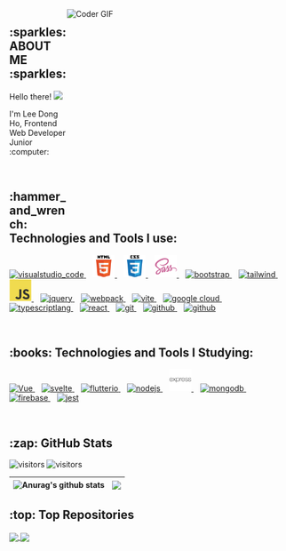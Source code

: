 <img align="right" class="robot" src="https://user-images.githubusercontent.com/95972251/180693173-4c987bcd-43a0-4c5c-beac-a05d5e396b91.gif" alt="Coder GIF" width="400" height="400">

<h2>:sparkles: ABOUT ME :sparkles:</h2>
<p>Hello there! <img src="https://user-images.githubusercontent.com/42378118/110234147-e3259600-7f4e-11eb-95be-0c4047144dea.gif" width="30"></p>
<p>I'm Lee Dong Ho, Frontend Web Developer Junior :computer:</p><br>

<h2 align="left">:hammer_and_wrench: Technologies and Tools I use:</h2>
<p>
<a href="https://code.visualstudio.com/" target="_blank"> 
 <img src="https://upload.vectorlogo.zone/logos/visualstudio_code/images/a4381320-f83c-4a29-9db3-b241c1d096b1.svg" alt="visualstudio_code" width="40" height="40"/> </a>
 &nbsp;&nbsp;
 <a href="https://www.w3.org/html/" target="_blank"> 
  <img src="https://raw.githubusercontent.com/devicons/devicon/master/icons/html5/html5-original-wordmark.svg" alt="html5" width="40" height="40"/> 
 </a>
 &nbsp;&nbsp;
 <a href="https://www.w3schools.com/css/" target="_blank"> 
  <img src="https://raw.githubusercontent.com/devicons/devicon/master/icons/css3/css3-original-wordmark.svg" alt="css3" width="40" height="40"/> 
 </a>
 &nbsp;&nbsp;
 <a href="https://sass-lang.com" target="_blank"> 
  <img src="https://raw.githubusercontent.com/devicons/devicon/master/icons/sass/sass-original.svg" alt="sass" width="40" height="40"/> 
 </a>
 &nbsp;&nbsp;
 <a href="https://getbootstrap.com/" target="_blank"> 
  <img src="https://upload.vectorlogo.zone/logos/getbootstrap/images/987f8f6c-263a-47b1-a85d-853cfca215d9.svg" alt="bootstrap" width="40" height="40"/> 
 </a>
 &nbsp;&nbsp;
 <a href="https://tailwindcss.com/" target="_blank"> 
  <img src="https://www.vectorlogo.zone/logos/tailwindcss/tailwindcss-icon.svg" alt="tailwind" width="40" height="40"/> 
 </a>
 &nbsp;&nbsp;
 <a href="https://developer.mozilla.org/en-US/docs/Web/JavaScript" target="_blank"> 
  <img src="https://raw.githubusercontent.com/devicons/devicon/master/icons/javascript/javascript-original.svg" alt="javascript" width="40" height="40"/> 
 </a>
 &nbsp;&nbsp;
 <a href="https://jquery.com/" target="_blank"> 
  <img src="https://www.vectorlogo.zone/logos/jquery/jquery-icon.svg" alt="jquery" width="40" height="40"/> 
 </a>
 &nbsp;&nbsp;
 <a href="https://webpack.js.org/" target="_blank"> 
  <img src="https://www.vectorlogo.zone/logos/js_webpack/js_webpack-icon.svg" alt="webpack" width="40" height="40"/> 
 </a>
 &nbsp;&nbsp;
 <a href="https://vitejs.dev/" target="_blank">
  <img src="https://vitejs.dev/logo.svg" alt="vite" width="40" height="40"/> 
 </a>
 &nbsp;&nbsp;
  <a href="https://cloud.google.com/" target="_blank"> 
   <img src="https://www.vectorlogo.zone/logos/google_cloud/google_cloud-icon.svg" alt="google cloud" width="40" height="40"/> 
 </a>
 &nbsp;&nbsp;
 <a href="https://www.typescriptlang.org/" target="_blank"> 
  <img src="https://www.vectorlogo.zone/logos/typescriptlang/typescriptlang-icon.svg" alt="typescriptlang" width="40" height="40"/> 
 </a>
 &nbsp;&nbsp;
 <a href="https://reactjs.org/" target="_blank"> 
  <img src="https://www.vectorlogo.zone/logos/reactjs/reactjs-icon.svg" alt="react" width="40" height="40"/> 
 </a>
 &nbsp;&nbsp;
 <a href="https://git-scm.com/" target="_blank"> 
  <img src="https://www.vectorlogo.zone/logos/git-scm/git-scm-icon.svg" alt="git" width="40" height="40"/> 
 </a>
 &nbsp;&nbsp;
 <a href="https://github.com/" target="_blank">
  <img src="https://upload.vectorlogo.zone/logos/github/images/47bfd2d4-712f-4dee-9315-f99c611b7598.svg" alt="github" title="github" width="40" height="40" />
 </a>
 &nbsp;&nbsp;
 <a href="https://yarnpkg.com/" target="_blank">
  <img src="https://www.vectorlogo.zone/logos/yarnpkg/yarnpkg-icon.svg" alt="github" title="yarn" width="40" height="40" />
 </a>
</p><br>

<h2 align="left">:books: Technologies and Tools I Studying:</h2>
<p>
 <a href="https://kr.vuejs.org/v2/guide/index.html" target="_blank"> 
  <img src="https://www.vectorlogo.zone/logos/vuejs/vuejs-icon.svg" alt="Vue" width="40" height="40"/> 
 </a>
 &nbsp;&nbsp;
 <a href="https://svelte.dev/" target="_blank"> 
  <img src="https://upload.wikimedia.org/wikipedia/commons/1/1b/Svelte_Logo.svg" alt="svelte" width="40" height="40"/> 
 </a>
 &nbsp;&nbsp;
 <a href="https://flutter.dev/" target="_blank"> 
  <img src="https://www.vectorlogo.zone/logos/flutterio/flutterio-icon.svg" alt="flutterio" width="40" height="40"/> 
 </a>
 &nbsp;&nbsp;
 <a href="https://nodejs.org" target="_blank"> 
  <img src="https://www.vectorlogo.zone/logos/nodejs/nodejs-icon.svg" alt="nodejs" width="40" height="40"/> 
 </a>
 &nbsp;&nbsp;
 <a href="https://expressjs.com" target="_blank"> 
  <img src="https://raw.githubusercontent.com/devicons/devicon/master/icons/express/express-original-wordmark.svg" alt="express" width="40" height="40"/> 
 </a>
 &nbsp;&nbsp;
 <a href="https://www.mongodb.com/" target="_blank"> 
  <img src="https://www.vectorlogo.zone/logos/mongodb/mongodb-icon.svg" alt="mongodb" width="40" height="40"/> 
 </a>
 &nbsp;&nbsp;
  <a href="https://firebase.google.com/" target="_blank"> 
   <img src="https://www.vectorlogo.zone/logos/firebase/firebase-icon.svg" alt="firebase" width="40" height="40"/> 
 </a>
 &nbsp;&nbsp;
  <a href="https://jestjs.io/" target="_blank"> 
   <img src="https://www.vectorlogo.zone/logos/jestjsio/jestjsio-icon.svg" alt="jest" width="40" height="40"/> 
 </a>
</p><br>

<h2>:zap: GitHub Stats</h2>

<p>
  <img src="https://hits.seeyoufarm.com/api/count/incr/badge.svg?url=https%3A%2F%2Fgithub.com%2Flight9639&count_bg=%2379C83D&title_bg=%23555555&icon=&icon_color=%23E7E7E7&title=hits&edge_flat=false" alt="visitors">
  <img src="https://visitor-badge.glitch.me/badge?page_id=light9639.light9639" alt="visitors">
</p>

| <img align="center" src="https://github-readme-stats.vercel.app/api?username=light9639&show_icons=true&include_all_commits=true&hide_border=true" alt="Anurag's github stats" /> | <img align="center" src="https://github-readme-stats.vercel.app/api/top-langs/?username=light9639&layout=compact&hide_border=true" /> |
| ------------- | ------------- |

<h2>:top: Top Repositories</h2>
<a href="https://github.com/light9639/PortFolio/tree/master">
  <img align="center" src="https://github-readme-stats.vercel.app/api/pin/?username=light9639&repo=PortFolio" />
</a>
<a href="https://github.com/light9639/WooriBank">
  <img align="center" src="https://github-readme-stats.vercel.app/api/pin/?username=light9639&repo=WooriBank" />
</a>

<!-- <h2 align="left">⚡️HITS & VISITERS</h2> 
<p align="right">
  <img src="https://hits.seeyoufarm.com/api/count/incr/badge.svg?url=https%3A%2F%2Fgithub.com%2Flight9639&count_bg=%2379C83D&title_bg=%23555555&icon=&icon_color=%23E7E7E7&title=hits&edge_flat=false" alt="visitors">
  <img src="https://visitor-badge.glitch.me/badge?page_id=light9639.light9639" alt="visitors">
</p> -->
